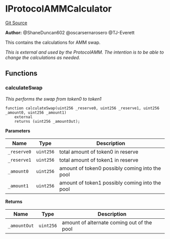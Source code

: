 # IProtocolAMMCalculator
[Git Source](https://github.com/thrackle-io/rules-protocol/blob/63b22fe4cc7ce8c74a4c033635926489351a3581/src/liquidity/IProtocolAMMCalculator.sol)

**Author:**
@ShaneDuncan602 @oscarsernarosero @TJ-Everett

This contains the calculations for AMM swap.

*This is external and used by the ProtocolAMM. The intention is to be able to change the calculations
as needed.*


## Functions
### calculateSwap

*This performs the swap from token0 to token1*


```solidity
function calculateSwap(uint256 _reserve0, uint256 _reserve1, uint256 _amount0, uint256 _amount1)
    external
    returns (uint256 _amountOut);
```
**Parameters**

|Name|Type|Description|
|----|----|-----------|
|`_reserve0`|`uint256`|total amount of token0 in reserve|
|`_reserve1`|`uint256`|total amount of token1 in reserve|
|`_amount0`|`uint256`|amount of token0 possibly coming into the pool|
|`_amount1`|`uint256`|amount of token1 possibly coming into the pool|

**Returns**

|Name|Type|Description|
|----|----|-----------|
|`_amountOut`|`uint256`|amount of alternate coming out of the pool|


